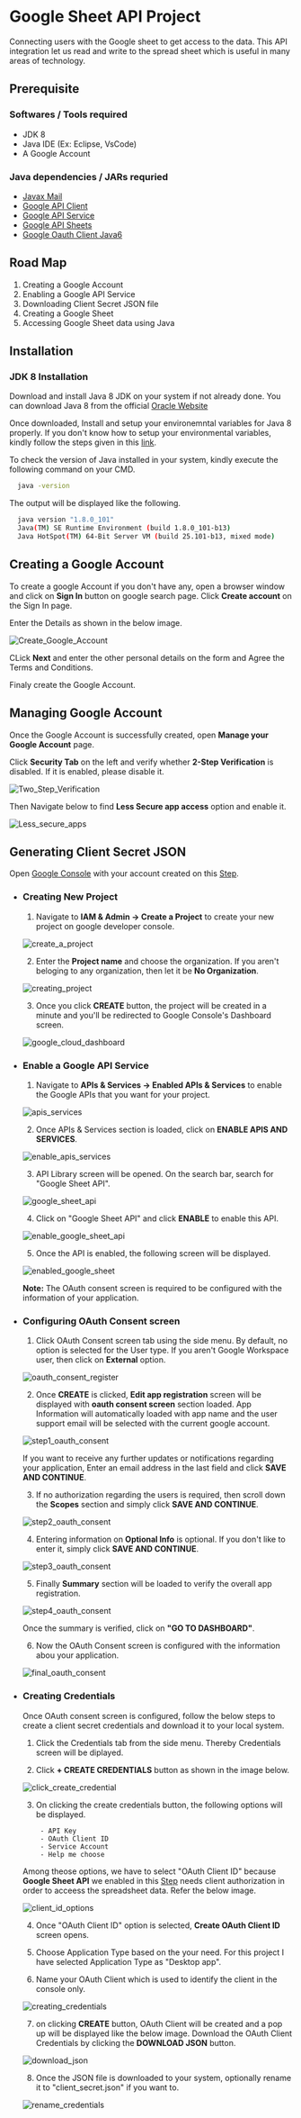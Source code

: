 # Google Sheet API Project
Connecting users with the Google sheet to get access to the data. This API integration let us read and write to the spread sheet which is useful in many areas of technology.

## Prerequisite
### Softwares / Tools required
- JDK 8
- Java IDE (Ex: Eclipse, VsCode)
- A Google Account
### Java dependencies / JARs requried
- [Javax Mail](https://jar-download.com/artifacts/com.sun.mail/javax.mail)
- [Google API Client](https://jar-download.com/artifact-search/google-api-client)
- [Google API Service](https://jar-download.com/artifacts/com.google.apis/google-api-services-drive)
- [Google API Sheets](https://jar-download.com/artifact-search/google-api-services-sheets)
- [Google Oauth Client Java6](https://jar-download.com/artifacts/com.google.oauth-client/google-oauth-client-java6)

## Road Map
1. Creating a Google Account
2. Enabling a Google API Service
3. Downloading Client Secret JSON file
4. Creating a Google Sheet
5. Accessing Google Sheet data using Java

## Installation
### JDK 8 Installation
Download and install Java 8 JDK on your system if not already done.
You can download Java 8 from the official [Oracle Website](https://www.oracle.com/in/java/technologies/javase/javase8-archive-downloads.html) 

Once downloaded, Install and setup your environemntal variables for Java 8 properly. If you don't know how to setup your environmental variables, kindly follow the steps given in this [link](https://www.javatpoint.com/how-to-set-path-in-java).

To check the version of Java installed in your system, kindly execute the following command on your CMD.

```bash
  java -version
```
The output will be displayed like the following.

```bash
  java version "1.8.0_101"
  Java(TM) SE Runtime Environment (build 1.8.0_101-b13)
  Java HotSpot(TM) 64-Bit Server VM (build 25.101-b13, mixed mode)
```

## Creating a Google Account
To create a google Account if you don't have any, open a browser window and click on **Sign In** button on google search page. Click **Create account** on the Sign In page.

Enter the Details as shown in the below image.

![Create_Google_Account](https://github.com/CHANDRASEKAR98/google-sheet-api-project/blob/main/images/1create_google_account.JPG)

CLick **Next** and enter the other personal details on the form and Agree the Terms and Conditions.

Finaly create the Google Account.

## Managing Google Account
Once the Google Account is successfully created, open **Manage your Google Account** page.

Click **Security Tab** on the left and verify whether **2-Step Verification** is disabled. If it is enabled, please disable it.

![Two_Step_Verification](https://github.com/CHANDRASEKAR98/google-sheet-api-project/blob/main/images/2disable_2step_verification.JPG)

Then Navigate below to find **Less Secure app access** option and enable it.

![Less_secure_apps](https://github.com/CHANDRASEKAR98/google-sheet-api-project/blob/main/images/3enable_less_secure_apps.JPG)

## Generating Client Secret JSON

Open [Google Console](https://console.cloud.google.com/) with your account created on this [Step](https://github.com/CHANDRASEKAR98/google-sheet-api-project/edit/main/README.md#creating-a-google-account).

- ### Creating New Project
  1. Navigate to **IAM & Admin -> Create a Project** to create your new project on google developer console.

  ![create_a_project](https://github.com/CHANDRASEKAR98/google-sheet-api-project/blob/main/images/4google_console_create_project.jpg)

  2. Enter the **Project name** and choose the organization. If you aren't beloging to any organization, then let it be **No Organization**.

  ![creating_project](https://github.com/CHANDRASEKAR98/google-sheet-api-project/blob/main/images/5google_cloud_creating_project.JPG)

  3. Once you click **CREATE** button, the project will be created in a minute and you'll be redirected to Google Console's Dashboard screen.

  ![google_cloud_dashboard](https://github.com/CHANDRASEKAR98/google-sheet-api-project/blob/main/images/6google_console_created_project.JPG)

- ### Enable a Google API Service
  1. Navigate to **APIs & Services -> Enabled APIs & Services** to enable the Google APIs that you want for your project.
  
  ![apis_services](https://github.com/CHANDRASEKAR98/google-sheet-api-project/blob/main/images/7api%26services.jpg)
  
  2. Once APIs & Services section is loaded, click on **ENABLE APIS AND SERVICES**.
  
  ![enable_apis_services](https://github.com/CHANDRASEKAR98/google-sheet-api-project/blob/main/images/8enabing_api%26services.JPG)
  
  3. API Library screen will be opened. On the search bar, search for "Google Sheet API".
  
  ![google_sheet_api](https://github.com/CHANDRASEKAR98/google-sheet-api-project/blob/main/images/9search_google_sheet.JPG)
  
  4. Click on "Google Sheet API" and click **ENABLE** to enable this API.

  ![enable_google_sheet_api](https://github.com/CHANDRASEKAR98/google-sheet-api-project/blob/main/images/10enabing_google_sheet_api.jpg)
  
  5. Once the API is enabled, the following screen will be displayed.

  ![enabled_google_sheet](https://github.com/CHANDRASEKAR98/google-sheet-api-project/blob/main/images/11enabled_google_sheet_api.JPG)
  
  **Note:** The OAuth consent screen is required to be configured with the information of your application.
  
- ### Configuring OAuth Consent screen
  1. Click OAuth Consent screen tab using the side menu. By default, no option is selected for the User type. If you aren't Google Workspace user, then click on **External** option.
  
  ![oauth_consent_register](https://github.com/CHANDRASEKAR98/google-sheet-api-project/blob/main/images/12creating_oauth_consent_screen.JPG)
  
  2. Once **CREATE** is clicked, **Edit app registration** screen will be displayed with **oauth consent screen** section loaded.
  App Information will automatically loaded with app name and the user support email will be selected with the current google account.
  
  ![step1_oauth_consent](https://github.com/CHANDRASEKAR98/google-sheet-api-project/blob/main/images/13oauth_screen_step1.JPG)
  
  If you want to receive any further updates or notifications regarding your application, Enter an email address in the last field and click **SAVE AND CONTINUE**.
  
  3. If no authorization regarding the users is required, then scroll down the **Scopes** section and simply click **SAVE AND CONTINUE**.
  
  ![step2_oauth_consent](https://github.com/CHANDRASEKAR98/google-sheet-api-project/blob/main/images/14oauth_step2_just_save_continue.JPG)
  
  4. Entering information on **Optional Info** is optional. If you don't like to enter it, simply click **SAVE AND CONTINUE**.

  ![step3_oauth_consent](https://github.com/CHANDRASEKAR98/google-sheet-api-project/blob/main/images/15oauth_step3_save_continue.JPG)
  
  5. Finally **Summary** section will be loaded to verify the overall app registration.

  ![step4_oauth_consent](https://github.com/CHANDRASEKAR98/google-sheet-api-project/blob/main/images/16oauth_step4.JPG)
  
  Once the summary is verified, click on **"GO TO DASHBOARD"**.
  
  6. Now the OAuth Consent screen is configured with the information abou your application.

  ![final_oauth_consent](https://github.com/CHANDRASEKAR98/google-sheet-api-project/blob/main/images/17oauth_consent_created.JPG)

- ### Creating Credentials

  Once OAuth consent screen is configured, follow the below steps to create a client secret credentials and download it to your local system.
  
  1. Click the Credentials tab from the side menu. Thereby Credentials screen will be diplayed.
  
  2. Click **+ CREATE CREDENTIALS** button as shown in the image below.

  ![click_create_credential](https://github.com/CHANDRASEKAR98/google-sheet-api-project/blob/main/images/18create_credentials.JPG)
  
  3. On clicking the create credentials button, the following options will be displayed.

          - API Key
          - OAuth Client ID
          - Service Account
          - Help me choose
  Among theose options, we have to select "OAuth Client ID" because **Google Sheet API** we enabled in this [Step](https://github.com/CHANDRASEKAR98/google-sheet-api-project/edit/main/README.md#enable-a-google-api-service) needs client authorization in order to acceess the spreadsheet data.
  Refer the below image.
  
  ![client_id_options](https://github.com/CHANDRASEKAR98/google-sheet-api-project/blob/main/images/19oauth_client_id.jpg)
  
  4. Once "OAuth Client ID" option is selected, **Create OAuth Client ID** screen opens.
  
  5. Choose Application Type based on the your need. For this project I have selected Application Type as "Desktop app".
  
  6. Name your OAuth Client which is used to identify the client in the console only.

  ![creating_credentials](https://github.com/CHANDRASEKAR98/google-sheet-api-project/blob/main/images/20creating_oauth_client_id.JPG)
  
  7. on clicking **CREATE** button, OAuth Client will be created and a pop up will be displayed like the below image. Download the OAuth Client Credentials by clicking the **DOWNLOAD JSON** button.
  
  ![download_json](https://github.com/CHANDRASEKAR98/google-sheet-api-project/blob/main/images/21download_client_secret_JSON.JPG)
  
  8. Once the JSON file is downloaded to your system, optionally rename it to "client_secret.json" if you want to.
  
  ![rename_credentials](https://github.com/CHANDRASEKAR98/google-sheet-api-project/blob/main/images/22rename_json_optionally.JPG)
  
